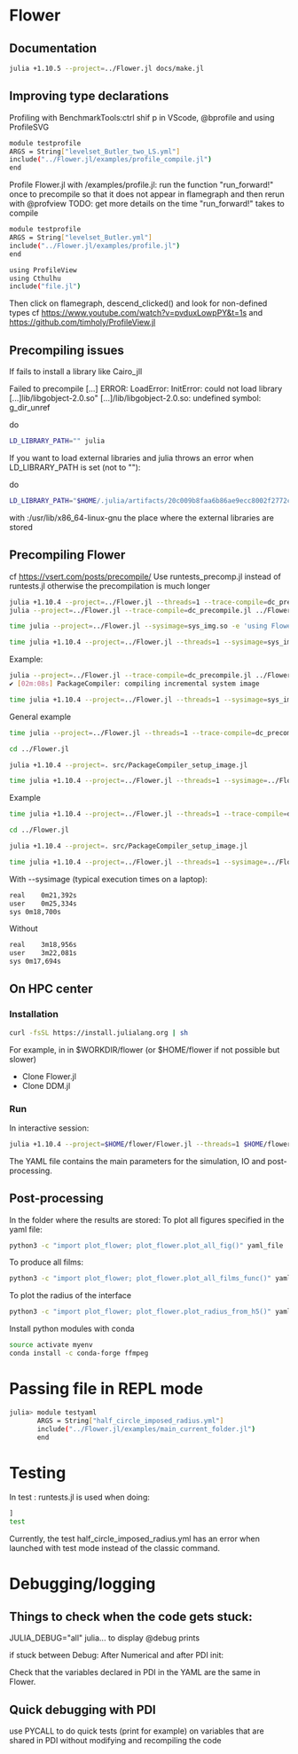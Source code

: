 # Flower

## Documentation

```bash
julia +1.10.5 --project=../Flower.jl docs/make.jl
```

## Improving type declarations

Profiling with BenchmarkTools:ctrl shif p in VScode, @bprofile and using ProfileSVG

```bash
module testprofile
ARGS = String["levelset_Butler_two_LS.yml"]
include("../Flower.jl/examples/profile_compile.jl")
end
```

Profile Flower.jl with /examples/profile.jl: run the function "run_forward!" once to precompile so that it does not appear in flamegraph and then rerun with @profview
TODO: get more details on the time "run_forward!" takes to compile 

```bash
module testprofile
ARGS = String["levelset_Butler.yml"]
include("../Flower.jl/examples/profile.jl")
end
```

```bash
using ProfileView
using Cthulhu
include("file.jl")
```
Then click on flamegraph, descend_clicked() and look for non-defined types
cf https://www.youtube.com/watch?v=pvduxLowpPY&t=1s
and https://github.com/timholy/ProfileView.jl

## Precompiling issues
If fails to install a library like Cairo_jll 

Failed to precompile [...]
ERROR: LoadError: InitError: could not load library [...]lib/libgobject-2.0.so"
[...]/lib/libgobject-2.0.so: undefined symbol: g_dir_unref


do
```bash
LD_LIBRARY_PATH="" julia
```

If you want to load external libraries and julia throws an error when LD_LIBRARY_PATH is set (not to ""):

do
```bash
LD_LIBRARY_PATH="$HOME/.julia/artifacts/20c009b8faa6b86ae9ecc8002f2772cd4724774d/lib/:/usr/lib/x86_64-linux-gnu" julia +1.10.5 --project=../Flower.jl --threads=1 --sysimage=../Flower.jl/sys_img.so ../Flower.jl/examples/main_current_folder.jl levelset_Butler.yml
```
with :/usr/lib/x86_64-linux-gnu the place where the external libraries are stored

## Precompiling Flower
cf https://vsert.com/posts/precompile/
Use runtests_precomp.jl instead of runtests.jl otherwise the precompilation is much longer
```bash
julia +1.10.4 --project=../Flower.jl --threads=1 --trace-compile=dc_precompile.jl ../Flower.jl/test/runtests_precomp.jl
julia --project=../Flower.jl --trace-compile=dc_precompile.jl ../Flower.jl/src/PackageCompiler_setup_image.jl

time julia --project=../Flower.jl --sysimage=sys_img.so -e 'using Flower; dostuff()'

time julia +1.10.4 --project=../Flower.jl --threads=1 --sysimage=sys_img.so ../Flower.jl/examples/main_current_folder.jl similar_to_Khalighi.yml
```
Example:
```bash
julia --project=../Flower.jl --trace-compile=dc_precompile.jl ../Flower.jl/src/PackageCompiler_setup_image.jl
✔ [02m:08s] PackageCompiler: compiling incremental system image

time julia +1.10.4 --project=../Flower.jl --threads=1 --sysimage=sys_img.so ../Flower.jl/examples/main_current_folder.jl similar_to_Khalighi.yml
```
General example

```bash
time julia --project=../Flower.jl --threads=1 --trace-compile=dc_precompile.jl ../Flower.jl/examples/example.jl

cd ../Flower.jl

julia +1.10.4 --project=. src/PackageCompiler_setup_image.jl

time julia +1.10.4 --project=../Flower.jl --threads=1 --sysimage=../Flower.jl/sys_img.so --trace-compile=stderr ../Flower.jl/examples/example.jl
```

Example
```bash
time julia +1.10.4 --project=../Flower.jl --threads=1 --trace-compile=dc_precompile.jl ../Flower.jl/examples/main_current_folder.jl similar_to_Khalighi.yml

cd ../Flower.jl

julia +1.10.4 --project=. src/PackageCompiler_setup_image.jl

time julia +1.10.4 --project=../Flower.jl --threads=1 --sysimage=../Flower.jl/sys_img.so --trace-compile=stderr ../Flower.jl/examples/main_current_folder.jl similar_to_Khalighi.yml
```
With --sysimage (typical execution times on a laptop): 
```bash
real	0m21,392s
user	0m25,334s
sys	0m18,700s
```

<!-- real	0m14,879s
user	0m19,732s
sys	0m16,808s -->

Without
```bash
real	3m18,956s
user	3m22,081s
sys	0m17,694s
```


## On HPC center

### Installation
```bash
curl -fsSL https://install.julialang.org | sh
```
For example, in in $WORKDIR/flower (or $HOME/flower if not possible but slower)
* Clone Flower.jl
*  Clone DDM.jl

<!-- what is added in project in $HOME is not used in $WORKDIR, so in $WORKDIR do:
```bash
julia +1.10.4 –project=$HOME/flower/Flower.jl 
import Pkg ; Pkg.add(package)
``` -->

### Run
In interactive session:
```bash
julia +1.10.4 --project=$HOME/flower/Flower.jl --threads=1 $HOME/flower/Flower.jl/examples/main_current_folder.jl $HOME/flower/Flower.jl/examples/validation.yml
```

The YAML file contains the main parameters for the simulation, IO and post-processing.

## Post-processing 
In the folder where the results are stored:
To plot all figures specified in the yaml file:
```bash
python3 -c "import plot_flower; plot_flower.plot_all_fig()" yaml_file
```
To produce all films:
```bash
python3 -c "import plot_flower; plot_flower.plot_all_films_func()" yaml_file
```
To plot the radius of the interface
```bash
python3 -c "import plot_flower; plot_flower.plot_radius_from_h5()" yaml_file
```

Install python modules with conda
```bash
source activate myenv
conda install -c conda-forge ffmpeg
```


# Passing file in REPL mode

```bash
julia> module testyaml
       ARGS = String["half_circle_imposed_radius.yml"]
       include("../Flower.jl/examples/main_current_folder.jl")
       end
```



# Testing
In test : runtests.jl is used when doing:
```bash
]
test
```
Currently, the test half_circle_imposed_radius.yml has an error when launched with test mode instead of the classic command.

# Debugging/logging

## Things to check when the code gets stuck:

JULIA_DEBUG="all" julia... to display @debug prints

if stuck between Debug: After Numerical and after PDI init:

Check that the variables declared in PDI in the YAML are the same in Flower.

## Quick debugging with PDI
use PYCALL to do quick tests (print for example) on variables that are shared in PDI without modifying and recompiling the code

<!-- % \section{Installing Julia (attempt)}
% \url{https://github.com/JuliaLang/juliaup}
% juliaup add 1.9
% version 1.9
% in the same folder: git clone Flower and git clone DDM
% julia +1.9 --project=Flower.jl
% ] add DDM.jl
%
%
% 1.9.0
% using Flower
% instantiate
% resolve
% ctrl d
% julia +1.9.0 --project=Flower.jl
% using Flower
% update
% add StatsFuns@0.9.3 -->